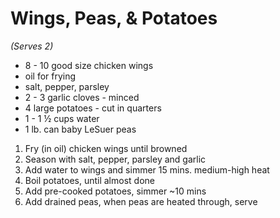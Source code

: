 # Wings, Peas, & Potatoes
*(Serves 2)*

* 8 - 10 good size chicken wings
* oil for frying
* salt, pepper, parsley
* 2 - 3 garlic cloves - minced
* 4 large potatoes - cut in quarters
* 1 - 1 ½ cups water
* 1 lb. can baby LeSuer peas

1. Fry (in oil) chicken wings until browned
2. Season with salt, pepper, parsley and garlic
3. Add water to wings and simmer 15 mins. medium-high heat
4. Boil potatoes, until almost done
5. Add pre-cooked potatoes, simmer ~10 mins
6. Add drained peas, when peas are heated through, serve